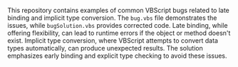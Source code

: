 This repository contains examples of common VBScript bugs related to late binding and implicit type conversion.  The `bug.vbs` file demonstrates the issues, while `bugSolution.vbs` provides corrected code.  Late binding, while offering flexibility, can lead to runtime errors if the object or method doesn't exist. Implicit type conversion, where VBScript attempts to convert data types automatically, can produce unexpected results.  The solution emphasizes early binding and explicit type checking to avoid these issues.